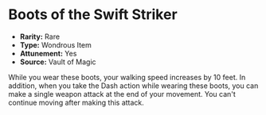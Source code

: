 # Boots of the Swift Striker

- **Rarity:** Rare
- **Type:** Wondrous Item
- **Attunement:** Yes
- **Source:** Vault of Magic

While you wear these boots, your walking speed increases by 10 feet. In addition, when you take the Dash action while wearing these boots, you can make a single weapon attack at the end of your movement. You can't continue moving after making this attack.
